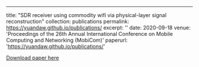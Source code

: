 ---
title: "SDR receiver using commodity wifi via physical-layer signal reconstruction"
collection: publications
permalink: https://yuandaw.github.io/publications/
excerpt: ''
date: 2020-09-18
venue: 'Proceedings of the 26th Annual International Conference on Mobile Computing and Networking (MobiCom)'
paperurl: 'https://yuandaw.github.io/publications/'


[Download paper here](https://dl.acm.org/doi/pdf/10.1145/3372224.3419189)
